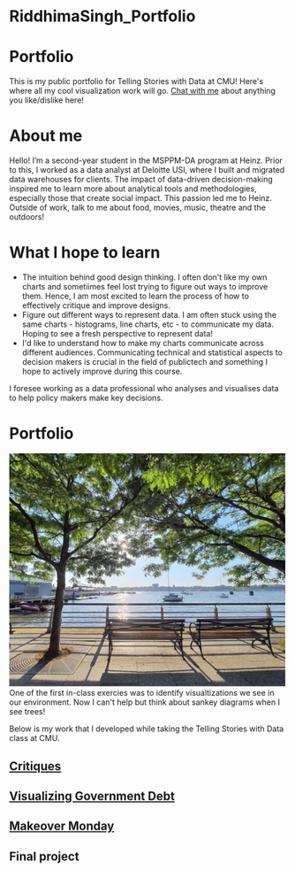 # RiddhimaSingh_Portfolio

# Portfolio
This is my public portfolio for Telling Stories with Data at CMU!  Here's where all my cool visualization work will go. [Chat with me](mailto:riddhims@andrew.cmu.edu) about anything you like/dislike here! 

# About me
Hello!
I’m a second-year student in the MSPPM-DA program at Heinz. Prior to this, I worked as a data analyst at Deloitte USI, where I built and migrated data warehouses for clients. The impact of data-driven decision-making inspired me to learn more about analytical tools and methodologies, especially those that create social impact. This passion led me to Heinz. Outside of work, talk to me about food, movies, music, theatre and the outdoors!

# What I hope to learn
- The intuition behind good design thinking. I often don't like my own charts and sometiimes feel lost trying to figure out ways to improve them. Hence, I am most excited to learn the process of how to effectively critique and improve designs.
- Figure out different ways to represent data. I am often stuck using the same charts - histograms, line charts, etc - to communicate my data. Hoping to see a fresh perspective to represent data!
- I'd like to understand how to make my charts communicate across different audiences. Communicating technical and statistical aspects to decision makers is crucial in the field of publictech and something I hope to actively improve during this course.
  
I foresee working as a data professional who analyses and visualises data to help policy makers make key decisions.  
  
# Portfolio

<img src="trees.jpg" width="500"/>  
One of the first in-class exercies was to identify visualtizations we see in our environment. Now I can't help but think about sankey diagrams when I see trees!

Below is my work that I developed while taking the Telling Stories with Data class at CMU.

## [Critiques](/Critiques)

## [Visualizing Government Debt](/Visualizing_government_debt_using_Tableau.md)

## [Makeover Monday](/makeover_monday.md)

## Final project
